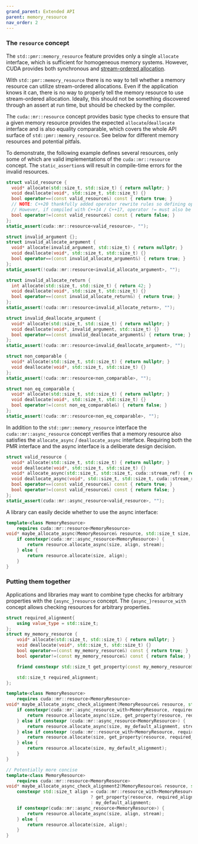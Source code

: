 ```yaml
---
grand_parent: Extended API
parent: memory_resource
nav_order: 2
---
```


### The `resource` concept

The `std::pmr::memory_resource` feature provides only a single `allocate` interface, which is sufficient for homogeneous memory systems. However, CUDA provides both synchronous and [stream-ordered allocation](https://docs.nvidia.com/cuda/cuda-c-programming-guide/index.html#stream-ordered-memory-allocator).

With `std::pmr::memory_resource` there is no way to tell whether a memory resource can utilize stream-ordered allocations. Even if the application knows it can, there is no way to properly tell the memory resource to use stream-ordered allocation. Ideally, this should not be something discovered through an assert at run time, but should be checked by the compiler.

The `cuda::mr::resource` concept provides basic type checks to ensure that a given memory resource provides the expected `allocate`/`deallocate` interface and is also equality comparable, which covers the whole API surface of `std::pmr::memory_resource`. See below for different memory resources and potential pitfals.

To demonstrate, the following example defines several resources, only some of which are valid implementations of the `cuda::mr::resource` concept. The `static_assertion`s will result in compile-time errors for the invalid resources.

```c++
struct valid_resource {
  void* allocate(std::size_t, std::size_t) { return nullptr; }
  void deallocate(void*, std::size_t, std::size_t) {}
  bool operator==(const valid_resource&) const { return true; }
  // NOTE: C++20 thankfully added operator rewrite rules so defining operator!= is not required.
  // However, if compiled with C++14 / C++17, operator != must also be defined.
  bool operator!=(const valid_resource&) const { return false; }
};
static_assert(cuda::mr::resource<valid_resource>, "");

struct invalid_argument {};
struct invalid_allocate_argument {
  void* allocate(invalid_argument, std::size_t) { return nullptr; }
  void deallocate(void*, std::size_t, std::size_t) {}
  bool operator==(const invalid_allocate_argument&) { return true; }
};
static_assert(!cuda::mr::resource<invalid_allocate_argument>, "");

struct invalid_allocate_return {
  int allocate(std::size_t, std::size_t) { return 42; }
  void deallocate(void*, std::size_t, std::size_t) {}
  bool operator==(const invalid_allocate_return&) { return true; }
};
static_assert(!cuda::mr::resource<invalid_allocate_return>, "");

struct invalid_deallocate_argument {
  void* allocate(std::size_t, std::size_t) { return nullptr; }
  void deallocate(void*, invalid_argument, std::size_t) {}
  bool operator==(const invalid_deallocate_argument&) { return true; }
};
static_assert(!cuda::mr::resource<invalid_deallocate_argument>, "");

struct non_comparable {
  void* allocate(std::size_t, std::size_t) { return nullptr; }
  void deallocate(void*, std::size_t, std::size_t) {}
};
static_assert(!cuda::mr::resource<non_comparable>, "");

struct non_eq_comparable {
  void* allocate(std::size_t, std::size_t) { return nullptr; }
  void deallocate(void*, std::size_t, std::size_t) {}
  bool operator!=(const non_eq_comparable&) { return false; }
};
static_assert(!cuda::mr::resource<non_eq_comparable>, "");
```

In addition to the `std::pmr::memory_resource` interface the `cuda::mr::async_resource` concept verifies that a memory resource also satisfies the `allocate_async` / `deallocate_async` interface. Requiring both the PMR interface and the async interface is a deliberate design decision.

```c++
struct valid_resource {
  void* allocate(std::size_t, std::size_t) { return nullptr; }
  void deallocate(void*, std::size_t, std::size_t) {}
  void* allocate_async(std::size_t, std::size_t, cuda::stream_ref) { return nullptr; }
  void deallocate_async(void*, std::size_t, std::size_t, cuda::stream_ref) {}
  bool operator==(const valid_resource&) const { return true; }
  bool operator!=(const valid_resource&) const { return false; }
};
static_assert(cuda::mr::async_resource<valid_resource>, "");
```

A library can easily decide whether to use the async interface:

```c++
template<class MemoryResource>
    requires cuda::mr::resource<MemoryResource>
void* maybe_allocate_async(MemoryResource& resource, std::size_t size, std::size_t align, cuda::stream_ref stream) {
    if constexpr(cuda::mr::async_resource<MemoryResource>) {
        return resource.allocate_async(size, align, stream);
    } else {
        return resource.allocate(size, align);
    }
}
```

### Putting them together

Applications and libraries may want to combine type checks for arbitrary properties with the `{async_}resource` concept. The `{async_}resource_with` concept allows checking resources for arbitrary properties.

```c++
struct required_alignment{
    using value_type = std::size_t;
};
struct my_memory_resource {
    void* allocate(std::size_t, std::size_t) { return nullptr; }
    void deallocate(void*, std::size_t, std::size_t) {}
    bool operator==(const my_memory_resource&) const { return true; }
    bool operator!=(const my_memory_resource&) const { return false; }

    friend constexpr std::size_t get_property(const my_memory_resource& resource, required_alignment) noexcept { return resource.required_alignment; }

    std::size_t required_alignment;
};

template<class MemoryResource>
    requires cuda::mr::resource<MemoryResource>
void* maybe_allocate_async_check_alignment(MemoryResource& resource, std::size_t size, cuda::stream_ref stream) {
    if constexpr(cuda::mr::async_resource_with<MemoryResource, required_alignment>) {
        return resource.allocate_async(size, get_property(resource, required_alignment), stream);
    } else if constexpr (cuda::mr::async_resource<MemoryResource>) {
        return resource.allocate_async(size, my_default_alignment, stream);
    } else if constexpr (cuda::mr::resource_with<MemoryResource, required_alignment>) {
        return resource.allocate(size, get_property(resource, required_alignment));
    } else {
        return resource.allocate(size, my_default_alignment);
    }
}

// Potentially more concise
template<class MemoryResource>
    requires cuda::mr::resource<MemoryResource>
void* maybe_allocate_async_check_alignment2(MemoryResource& resource, std::size_t size, cuda::stream_ref stream) {
    constexpr std::size_t align = cuda::mr::resource_with<MemoryResource, required_alignment>
                                ? get_property(resource, required_alignment)
                                : my_default_alignment;
    if constexpr(cuda::mr::async_resource<MemoryResource>) {
        return resource.allocate_async(size, align, stream);
    } else {
        return resource.allocate(size, align);
    }
}
```
